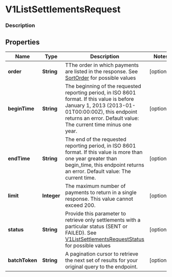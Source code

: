 
# V1ListSettlementsRequest

### Description



## Properties
Name | Type | Description | Notes
------------ | ------------- | ------------- | -------------
**order** | **String** | TThe order in which payments are listed in the response. See [SortOrder](#type-sortorder) for possible values |  [optional]
**beginTime** | **String** | The beginning of the requested reporting period, in ISO 8601 format. If this value is before January 1, 2013 (2013-01-01T00:00:00Z), this endpoint returns an error. Default value: The current time minus one year. |  [optional]
**endTime** | **String** | The end of the requested reporting period, in ISO 8601 format. If this value is more than one year greater than begin_time, this endpoint returns an error. Default value: The current time. |  [optional]
**limit** | **Integer** | The maximum number of payments to return in a single response. This value cannot exceed 200. |  [optional]
**status** | **String** | Provide this parameter to retrieve only settlements with a particular status (SENT or FAILED). See [V1ListSettlementsRequestStatus](#type-v1listsettlementsrequeststatus) for possible values |  [optional]
**batchToken** | **String** | A pagination cursor to retrieve the next set of results for your original query to the endpoint. |  [optional]



